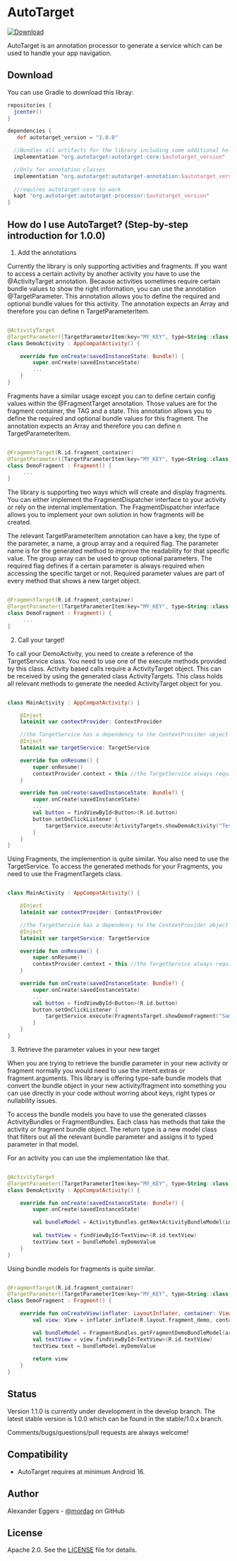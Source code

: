 AutoTarget
=====
[![Download](https://api.bintray.com/packages/mordag/android/autotarget-core/images/download.svg) ](https://bintray.com/mordag/android/autotarget-core/_latestVersion)

AutoTarget is an annotation processor to generate a service which can be used to handle your app navigation.

Download
--------
You can use Gradle to download this libray:

```gradle
repositories {
  jcenter()
}

dependencies {
   def autotarget_version = "1.0.0"

  //Bundles all artifacts for the library including some additional helper classes
  implementation "org.autotarget:autotarget-core:$autotarget_version"

  //Only for annotation classes
  implementation "org.autotarget:autotarget-annotation:$autotarget_version"
  
  //requires autotarget-core to work
  kapt "org.autotarget:autotarget-processor:$autotarget_version"
}
```

How do I use AutoTarget? (Step-by-step introduction for 1.0.0)
-------------------

1. Add the annotations

Currently the library is only supporting activities and fragments. If you want to access a certain activity by another activity you have to use the @ActivityTarget annotation. Because activities sometimes require certain bundle values to show the right information, you can use the annotation @TargetParameter. This annotation allows you to define the required and optional bundle values for this activity. The annotation expects an Array and therefore you can define n TargetParameterItem.

```kotlin

@ActivityTarget
@TargetParameter([TargetParameterItem(key="MY_KEY", type=String::class, name="myDemoValue", required=true)])
class DemoActivity : AppCompatActivity() {

    override fun onCreate(savedInstanceState: Bundle?) {
        super.onCreate(savedInstanceState)
        ...
    }
}
```

Fragments have a similar usage except you can to define certain config values within the @FragmentTarget annotation. Those values are for the fragment container, the TAG and a state. This annotation allows you to define the required and optional bundle values for this fragment. The annotation expects an Array and therefore you can define n TargetParameterItem.

```kotlin

@FragmentTarget(R.id.fragment_container)
@TargetParameter([TargetParameterItem(key="MY_KEY", type=String::class, name="myDemoValue", required=true)])
class DemoFragment : Fragment() {
     ...
}
```

The library is supporting two ways which will create and display fragments. You can either implement the FragmentDispatcher interface to your activity or rely on the internal implementation. The FragmentDispatcher interface allows you to implement your own solution in how fragments will be created.

The relevant TargetParameterItem annotation can have a key, the type of the parameter, a name, a group array and a required flag. The parameter name is for the generated method to improve the readability for that specific value. The group array can be used to group optional parameters. The required flag defines if a certain parameter is always required when accessing the specific target or not. Required parameter values are part of every method that shows a new target object.

```kotlin

@FragmentTarget(R.id.fragment_container)
@TargetParameter([TargetParameterItem(key="MY_KEY", type=String::class, name="myDemoValue", group=["deeplinking"], required=true)
class DemoFragment : Fragment() {
     ...
}
```

2. Call your target!

To call your DemoActivity, you need to create a reference of the TargetService class. You need to use one of the execute methods provided by this class. Activity based calls require a ActivityTarget object. This can be received by using the generated class ActivityTargets. This class holds all relevant methods to generate the needed ActivityTarget object for you.

```kotlin

class MainActivity : AppCompatActivity() {

    @Inject
    lateinit var contextProvider: ContextProvider

    //the TargetService has a dependency to the ContextProvider object
    @Inject
    lateinit var targetService: TargetService

    override fun onResume() {
        super.onResume()
        contextProvider.context = this //the TargetService always requires a indirect reference to the current active Activity
    }

    override fun onCreate(savedInstanceState: Bundle?) {
        super.onCreate(savedInstanceState)
        ...
        val button = findViewById<Button>(R.id.button)
        button.setOnClickListener {
            targetService.execute(ActivityTargets.showDemoActivity("Test successful!"))
        }
    }
}

```

Using Fragments, the implemention is quite similar. You also need to use the TargetService. To access the generated methods for your Fragments, you need to use the FragmentTargets class.

```kotlin

class MainActivity : AppCompatActivity() {

    @Inject
    lateinit var contextProvider: ContextProvider

    //The TargetService has a dependency to the ContextProvider object
    @Inject
    lateinit var targetService: TargetService

    override fun onResume() {
        super.onResume()
        contextProvider.context = this //the TargetService always requires a indirect reference to the current active Activity
    }

    override fun onCreate(savedInstanceState: Bundle?) {
        super.onCreate(savedInstanceState)
        ...
        val button = findViewById<Button>(R.id.button)
        button.setOnClickListener {
            targetService.execute(FragmentsTarget.showDemoFragment("Sample Text"))
        }
    }
}

```
3. Retrieve the parameter values in your new target

When you are trying to retrieve the bundle parameter in your new activity or fragment normally you would need to use the intent.extras or fragment.arguments. This library is offering type-safe bundle models that convert the bundle object in your new activity/fragment into something you can use directly in your code without worring about keys, right types or nullability issues.

To access the bundle models you have to use the generated classes ActivityBundles or FragmentBundles. Each class has methods that take the activity or fragment bundle object. The return type is a new model class that filters out all the relevant bundle parameter and assigns it to typed parameter in that model.

For an activity you can use the implementation like that.

```kotlin

@ActivityTarget
@TargetParameter([TargetParameterItem(key="MY_KEY", type=String::class, name="myDemoValue", required=true)])
class DemoActivity : AppCompatActivity() {

    override fun onCreate(savedInstanceState: Bundle?) {
        super.onCreate(savedInstanceState)

        val bundleModel = ActivityBundles.getNextActivityBundleModel(intent.extras!!)
        
        val textView = findViewById<TextView>(R.id.textView)
        textView.text = bundleModel.myDemoValue
    }
}

```
Using bundle models for fragments is quite similar.

```kotlin

@FragmentTarget(R.id.fragment_container)
@TargetParameter([TargetParameterItem(key="MY_KEY", type=String::class, name="myDemoValue", required=true)
class DemoFragment : Fragment() {

    override fun onCreateView(inflater: LayoutInflater, container: ViewGroup?, savedInstanceState: Bundle?): View? {
        val view: View = inflater.inflate(R.layout.fragment_demo, container, false)

        val bundleModel = FragmentBundles.getFragmentDemoBundleModel(arguments!!)
        val textView = view.findViewById<TextView>(R.id.textView)
        textView.text = bundleModel.myDemoValue
        
        return view
    }
}

```

Status
------
Version 1.1.0 is currently under development in the develop branch. The latest stable version is 1.0.0 which can be found in the stable/1.0.x branch.

Comments/bugs/questions/pull requests are always welcome!

Compatibility
-------------
 * AutoTarget requires at minimum Android 16.

Author
------
Alexander Eggers - [@mordag][2] on GitHub

License
-------
Apache 2.0. See the [LICENSE][1] file for details.


[1]: https://github.com/Mordag/autotarget/blob/master/LICENSE
[2]: https://github.com/Mordag
[3]: https://github.com/Mordag/archknife
